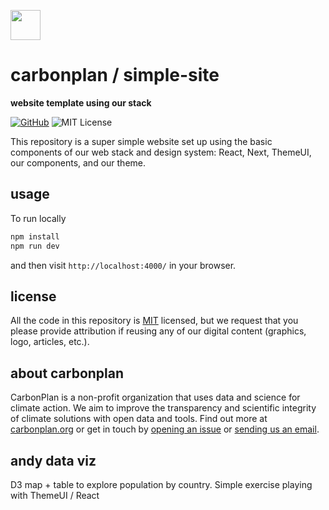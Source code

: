 <img
  src='https://carbonplan-assets.s3.amazonaws.com/monogram/dark-small.png'
  height='48'
/>

# carbonplan / simple-site

**website template using our stack**

[![GitHub][github-badge]][github]
![MIT License][]

[github]: https://github.com/carbonplan/design
[github-badge]: https://flat.badgen.net/badge/-/github?icon=github&label
[mit license]: https://flat.badgen.net/badge/license/MIT/blue

This repository is a super simple website set up using the basic components of our web stack and design system: React, Next, ThemeUI, our components, and our theme.

## usage

To run locally

```js
npm install
npm run dev
```

and then visit `http://localhost:4000/` in your browser.

## license

All the code in this repository is [MIT](https://choosealicense.com/licenses/mit/) licensed, but we request that you please provide attribution if reusing any of our digital content (graphics, logo, articles, etc.).

## about carbonplan
CarbonPlan is a non-profit organization that uses data and science for climate action. We aim to improve the transparency and scientific integrity of climate solutions with open data and tools. Find out more at [carbonplan.org](https://carbonplan.org/) or get in touch by [opening an issue](https://github.com/carbonplan/simple-site/issues/new) or [sending us an email](mailto:hello@carbonplan.org).


## andy data viz
D3 map + table to explore population by country. Simple exercise playing with ThemeUI / React


